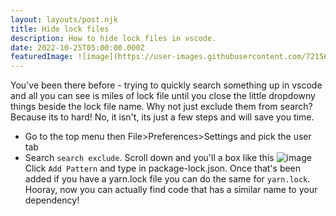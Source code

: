 ```yaml
---
layout: layouts/post.njk
title: Hide lock files
description: How to hide lock files in vscode.
date: 2022-10-25T05:00:00.000Z
featuredImage: ![image](https://user-images.githubusercontent.com/72156679/197763484-df4db56b-91f0-4401-bdb5-98de5f60c258.png)
---
```


You've been there before - trying to quickly search something up in vscode and all you can see is miles of lock file until you close the little dropdowny things beside the lock file name.
Why not just exclude them from search? Because its to hard! No, it isn't, its just a few steps and will save you time.
- Go to the top menu then File>Preferences>Settings and pick the user tab
- Search `search exclude`. Scroll down and you'll a box like this
![image](https://user-images.githubusercontent.com/72156679/197761275-f21aa933-5c87-4898-96d4-5f4368872ab8.png)
Click `Add Pattern` and type in package-lock.json. Once that's been added if you have a yarn.lock file you can do the same for `yarn.lock`.
Hooray, now you can actually find code that has a similar name to your dependency!
